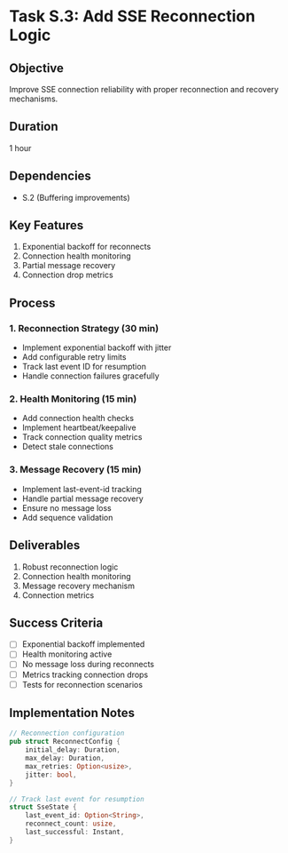 # Task S.3: Add SSE Reconnection Logic

## Objective
Improve SSE connection reliability with proper reconnection and recovery mechanisms.

## Duration
1 hour

## Dependencies
- S.2 (Buffering improvements)

## Key Features
1. Exponential backoff for reconnects
2. Connection health monitoring
3. Partial message recovery
4. Connection drop metrics

## Process

### 1. Reconnection Strategy (30 min)
- Implement exponential backoff with jitter
- Add configurable retry limits
- Track last event ID for resumption
- Handle connection failures gracefully

### 2. Health Monitoring (15 min)
- Add connection health checks
- Implement heartbeat/keepalive
- Track connection quality metrics
- Detect stale connections

### 3. Message Recovery (15 min)
- Implement last-event-id tracking
- Handle partial message recovery
- Ensure no message loss
- Add sequence validation

## Deliverables
1. Robust reconnection logic
2. Connection health monitoring
3. Message recovery mechanism
4. Connection metrics

## Success Criteria
- [ ] Exponential backoff implemented
- [ ] Health monitoring active
- [ ] No message loss during reconnects
- [ ] Metrics tracking connection drops
- [ ] Tests for reconnection scenarios

## Implementation Notes
```rust
// Reconnection configuration
pub struct ReconnectConfig {
    initial_delay: Duration,
    max_delay: Duration,
    max_retries: Option<usize>,
    jitter: bool,
}

// Track last event for resumption
struct SseState {
    last_event_id: Option<String>,
    reconnect_count: usize,
    last_successful: Instant,
}
```